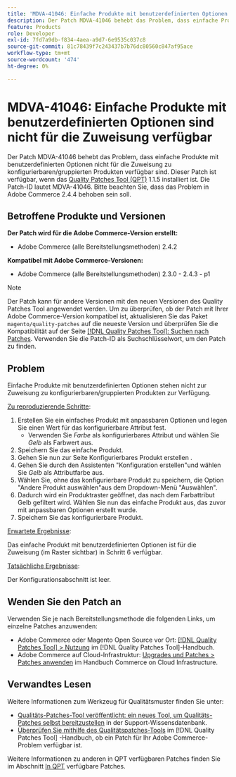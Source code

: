 ```yaml
---
title: 'MDVA-41046: Einfache Produkte mit benutzerdefinierten Optionen sind nicht für die Zuweisung verfügbar'
description: Der Patch MDVA-41046 behebt das Problem, dass einfache Produkte mit benutzerdefinierten Optionen nicht für die Zuweisung zu konfigurierbaren/gruppierten Produkten verfügbar sind. Dieser Patch ist verfügbar, wenn das [Quality Patches Tool (QPT)](https://experienceleague.adobe.com/en/docs/commerce-knowledge-base/kb/announcements/commerce-announcements/magento-quality-patches-released-new-tool-to-self-serve-quality-patches) 1.1.5 installiert ist. Die Patch-ID lautet MDVA-41046. Bitte beachten Sie, dass das Problem in Adobe Commerce 2.4.4 behoben sein soll.
feature: Products
role: Developer
exl-id: 7fd7a9db-f834-4aea-a9d7-6e9535c037c8
source-git-commit: 81c78439f7c243437b7b76dc80560c847af95ace
workflow-type: tm+mt
source-wordcount: '474'
ht-degree: 0%

---
```


# MDVA-41046: Einfache Produkte mit benutzerdefinierten Optionen sind nicht für die Zuweisung verfügbar

Der Patch MDVA-41046 behebt das Problem, dass einfache Produkte mit benutzerdefinierten Optionen nicht für die Zuweisung zu konfigurierbaren/gruppierten Produkten verfügbar sind. Dieser Patch ist verfügbar, wenn das [Quality Patches Tool (QPT)](https://experienceleague.adobe.com/en/docs/commerce-knowledge-base/kb/announcements/commerce-announcements/magento-quality-patches-released-new-tool-to-self-serve-quality-patches) 1.1.5 installiert ist. Die Patch-ID lautet MDVA-41046. Bitte beachten Sie, dass das Problem in Adobe Commerce 2.4.4 behoben sein soll.

## Betroffene Produkte und Versionen

**Der Patch wird für die Adobe Commerce-Version erstellt:**

* Adobe Commerce (alle Bereitstellungsmethoden) 2.4.2

**Kompatibel mit Adobe Commerce-Versionen:**

* Adobe Commerce (alle Bereitstellungsmethoden) 2.3.0 - 2.4.3 - p1

>[!NOTE]
>
>Der Patch kann für andere Versionen mit den neuen Versionen des Quality Patches Tool angewendet werden. Um zu überprüfen, ob der Patch mit Ihrer Adobe Commerce-Version kompatibel ist, aktualisieren Sie das Paket `magento/quality-patches` auf die neueste Version und überprüfen Sie die Kompatibilität auf der Seite [[!DNL Quality Patches Tool]: Suchen nach Patches](https://experienceleague.adobe.com/en/docs/commerce-knowledge-base/kb/announcements/commerce-announcements/magento-quality-patches-released-new-tool-to-self-serve-quality-patches). Verwenden Sie die Patch-ID als Suchschlüsselwort, um den Patch zu finden.

## Problem

Einfache Produkte mit benutzerdefinierten Optionen stehen nicht zur Zuweisung zu konfigurierbaren/gruppierten Produkten zur Verfügung.

<u>Zu reproduzierende Schritte</u>:

1. Erstellen Sie ein einfaches Produkt mit anpassbaren Optionen und legen Sie einen Wert für das konfigurierbare Attribut fest.
   * Verwenden Sie *Farbe* als konfigurierbares Attribut und wählen Sie *Gelb* als Farbwert aus.
1. Speichern Sie das einfache Produkt.
1. Gehen Sie nun zur Seite Konfigurierbares Produkt erstellen .
1. Gehen Sie durch den Assistenten &quot;Konfiguration erstellen&quot;und wählen Sie *Gelb* als Attributfarbe aus.
1. Wählen Sie, ohne das konfigurierbare Produkt zu speichern, die Option &quot;Andere Produkt auswählen&quot;aus dem Dropdown-Menü &quot;Auswählen&quot;.
1. Dadurch wird ein Produktraster geöffnet, das nach dem Farbattribut Gelb gefiltert wird. Wählen Sie nun das einfache Produkt aus, das zuvor mit anpassbaren Optionen erstellt wurde.
1. Speichern Sie das konfigurierbare Produkt.

<u>Erwartete Ergebnisse</u>:

Das einfache Produkt mit benutzerdefinierten Optionen ist für die Zuweisung (im Raster sichtbar) in Schritt 6 verfügbar.

<u>Tatsächliche Ergebnisse</u>:

Der Konfigurationsabschnitt ist leer.

## Wenden Sie den Patch an

Verwenden Sie je nach Bereitstellungsmethode die folgenden Links, um einzelne Patches anzuwenden:

* Adobe Commerce oder Magento Open Source vor Ort: [[!DNL Quality Patches Tool] > Nutzung](/help/tools/quality-patches-tool/usage.md) im [!DNL Quality Patches Tool]-Handbuch.
* Adobe Commerce auf Cloud-Infrastruktur: [Upgrades und Patches > Patches anwenden](https://experienceleague.adobe.com/docs/commerce-cloud-service/user-guide/develop/upgrade/apply-patches.html) im Handbuch Commerce on Cloud Infrastructure.

## Verwandtes Lesen

Weitere Informationen zum Werkzeug für Qualitätsmuster finden Sie unter:

* [Qualitäts-Patches-Tool veröffentlicht: ein neues Tool, um Qualitäts-Patches selbst bereitzustellen](https://experienceleague.adobe.com/en/docs/commerce-knowledge-base/kb/announcements/commerce-announcements/magento-quality-patches-released-new-tool-to-self-serve-quality-patches) in der Support-Wissensdatenbank.
* [Überprüfen Sie mithilfe des Qualitätspatches-Tools](/help/tools/quality-patches-tool/patches-available-in-qpt/check-patch-for-magento-issue-with-magento-quality-patches.md) im [!DNL Quality Patches Tool] -Handbuch, ob ein Patch für Ihr Adobe Commerce-Problem verfügbar ist.

Weitere Informationen zu anderen in QPT verfügbaren Patches finden Sie im Abschnitt [In QPT](https://support.magento.com/hc/en-us/sections/360010506631-Patches-available-in-MQP-tool-) verfügbare Patches.

